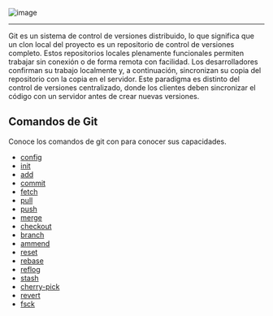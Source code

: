
![image](https://git-scm.com/images/logos/downloads/Git-Logo-2Color.png)

---------
Git es un sistema de control de versiones distribuido, lo que significa que un clon local del proyecto es un repositorio de control de versiones completo. Estos repositorios locales plenamente funcionales permiten trabajar sin conexión o de forma remota con facilidad. Los desarrolladores confirman su trabajo localmente y, a continuación, sincronizan su copia del repositorio con la copia en el servidor. Este paradigma es distinto del control de versiones centralizado, donde los clientes deben sincronizar el código con un servidor antes de crear nuevas versiones.

## Comandos de Git
Conoce los comandos de git con para conocer sus capacidades.

- [config](config.md)
- [init](init.md)
- [add](add.md)
- [commit](git-commit.md)
- [fetch](fetch.md)
- [pull](pull.md)
- [push](git-push.md)
- [merge](Merge.md)
- [checkout](checkout.md)
- [branch](branch.md)
- [ammend](ammend.md)
- [reset](reset.md)
- [rebase](rebase.md)
- [reflog](reflog.md)
- [stash](stash.md)
- [cherry-pick](git-cherry-pick.md)
- [revert](revert.md)
- [fsck](fsck.md)

